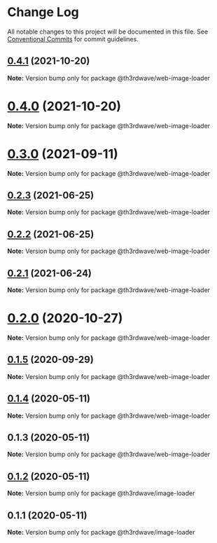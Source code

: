 # Change Log

All notable changes to this project will be documented in this file.
See [Conventional Commits](https://conventionalcommits.org) for commit guidelines.

## [0.4.1](https://github.com/th3rdwave/web-image/compare/@th3rdwave/web-image-loader@0.4.0...@th3rdwave/web-image-loader@0.4.1) (2021-10-20)

**Note:** Version bump only for package @th3rdwave/web-image-loader





# [0.4.0](https://github.com/th3rdwave/web-image/compare/@th3rdwave/web-image-loader@0.3.0...@th3rdwave/web-image-loader@0.4.0) (2021-10-20)

**Note:** Version bump only for package @th3rdwave/web-image-loader





# [0.3.0](https://github.com/th3rdwave/web-image/compare/@th3rdwave/web-image-loader@0.2.3...@th3rdwave/web-image-loader@0.3.0) (2021-09-11)

**Note:** Version bump only for package @th3rdwave/web-image-loader





## [0.2.3](https://github.com/th3rdwave/web-image/tree/master/packages/web-image-loader/compare/@th3rdwave/web-image-loader@0.2.2...@th3rdwave/web-image-loader@0.2.3) (2021-06-25)

**Note:** Version bump only for package @th3rdwave/web-image-loader





## [0.2.2](https://github.com/th3rdwave/web-image/tree/master/packages/web-image-loader/compare/@th3rdwave/web-image-loader@0.2.1...@th3rdwave/web-image-loader@0.2.2) (2021-06-25)

**Note:** Version bump only for package @th3rdwave/web-image-loader





## [0.2.1](https://github.com/th3rdwave/web-image/tree/master/packages/web-image-loader/compare/@th3rdwave/web-image-loader@0.2.0...@th3rdwave/web-image-loader@0.2.1) (2021-06-24)

**Note:** Version bump only for package @th3rdwave/web-image-loader





# [0.2.0](https://github.com/th3rdwave/web-image/tree/master/packages/web-image-loader/compare/@th3rdwave/web-image-loader@0.1.5...@th3rdwave/web-image-loader@0.2.0) (2020-10-27)

**Note:** Version bump only for package @th3rdwave/web-image-loader





## [0.1.5](https://github.com/th3rdwave/web-image/tree/master/packages/web-image-loader/compare/@th3rdwave/web-image-loader@0.1.4...@th3rdwave/web-image-loader@0.1.5) (2020-09-29)

**Note:** Version bump only for package @th3rdwave/web-image-loader





## [0.1.4](https://github.com/th3rdwave/web-image/tree/master/packages/web-image-loader/compare/@th3rdwave/web-image-loader@0.1.3...@th3rdwave/web-image-loader@0.1.4) (2020-05-11)

**Note:** Version bump only for package @th3rdwave/web-image-loader





## 0.1.3 (2020-05-11)

**Note:** Version bump only for package @th3rdwave/web-image-loader





## [0.1.2](https://github.com/th3rdwave/web-image/tree/master/packages/web-image-loader/compare/@th3rdwave/image-loader@0.1.1...@th3rdwave/image-loader@0.1.2) (2020-05-11)

**Note:** Version bump only for package @th3rdwave/image-loader





## 0.1.1 (2020-05-11)

**Note:** Version bump only for package @th3rdwave/image-loader

